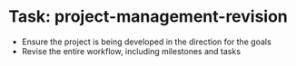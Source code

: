 <!-- ---
!-- title: 2025-01-06 08:51:25
!-- author: ywata-note-win
!-- date: /home/ywatanabe/proj/llemacs/workspace/resources/prompts/components/02_tasks/project-management-revision.md
!-- --- -->

# Task: project-management-revision
* Ensure the project is being developed in the direction for the goals
* Revise the entire workflow, including milestones and tasks